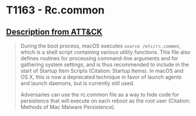 # T1163 - Rc.common
## [Description from ATT&CK](https://attack.mitre.org/wiki/Technique/T1163)
<blockquote>During the boot process, macOS executes <code>source /etc/rc.common</code>, which is a shell script containing various utility functions. This file also defines routines for processing command-line arguments and for gathering system settings, and is thus recommended to include in the start of Startup Item Scripts (Citation: Startup Items). In macOS and OS X, this is now a deprecated technique in favor of launch agents and launch daemons, but is currently still used.

Adversaries can use the rc.common file as a way to hide code for persistence that will execute on each reboot as the root user (Citation: Methods of Mac Malware Persistence).</blockquote>

